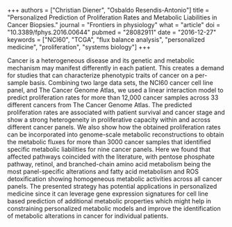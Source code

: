 +++
authors = ["Christian Diener", "Osbaldo Resendis-Antonio"]
title = "Personalized Prediction of Proliferation Rates and Metabolic Liabilities in Cancer Biopsies."
journal = "Frontiers in physiology"
what = "article"
doi = "10.3389/fphys.2016.00644"
pubmed = "28082911"
date = "2016-12-27"
keywords = ["NCI60", "TCGA", "flux balance analysis", "personalized medicine", "proliferation", "systems biology"]
+++

Cancer is a heterogeneous disease and its genetic and metabolic mechanism may manifest differently in each patient. This creates a demand for studies that can characterize phenotypic traits of cancer on a per-sample basis. Combining two large data sets, the NCI60 cancer cell line panel, and The Cancer Genome Atlas, we used a linear interaction model to predict proliferation rates for more than 12,000 cancer samples across 33 different cancers from The Cancer Genome Atlas. The predicted proliferation rates are associated with patient survival and cancer stage and show a strong heterogeneity in proliferative capacity within and across different cancer panels. We also show how the obtained proliferation rates can be incorporated into genome-scale metabolic reconstructions to obtain the metabolic fluxes for more than 3000 cancer samples that identified specific metabolic liabilities for nine cancer panels. Here we found that affected pathways coincided with the literature, with pentose phosphate pathway, retinol, and branched-chain amino acid metabolism being the most panel-specific alterations and fatty acid metabolism and ROS detoxification showing homogeneous metabolic activities across all cancer panels. The presented strategy has potential applications in personalized medicine since it can leverage gene expression signatures for cell line based prediction of additional metabolic properties which might help in constraining personalized metabolic models and improve the identification of metabolic alterations in cancer for individual patients.